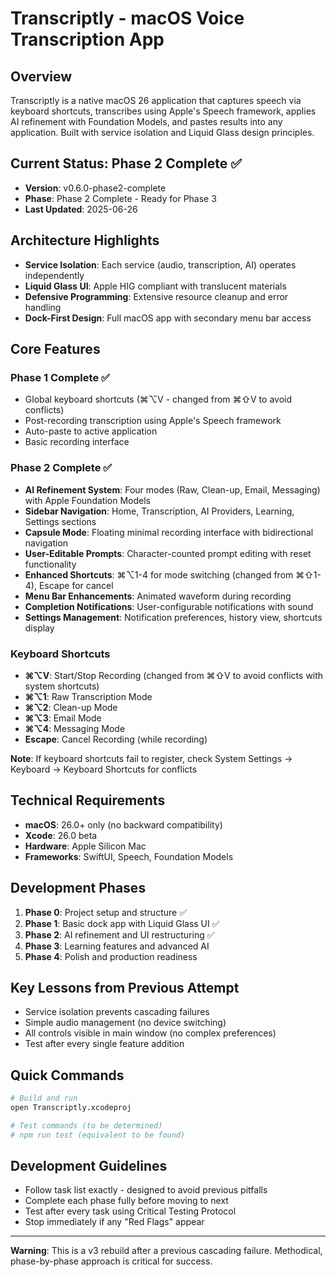 # Transcriptly - macOS Voice Transcription App

## Overview
Transcriptly is a native macOS 26 application that captures speech via keyboard shortcuts, transcribes using Apple's Speech framework, applies AI refinement with Foundation Models, and pastes results into any application. Built with service isolation and Liquid Glass design principles.

## Current Status: Phase 2 Complete ✅
- **Version**: v0.6.0-phase2-complete
- **Phase**: Phase 2 Complete - Ready for Phase 3
- **Last Updated**: 2025-06-26

## Architecture Highlights
- **Service Isolation**: Each service (audio, transcription, AI) operates independently
- **Liquid Glass UI**: Apple HIG compliant with translucent materials
- **Defensive Programming**: Extensive resource cleanup and error handling
- **Dock-First Design**: Full macOS app with secondary menu bar access

## Core Features 
### Phase 1 Complete ✅
- Global keyboard shortcuts (⌘⌥V - changed from ⌘⇧V to avoid conflicts)
- Post-recording transcription using Apple's Speech framework
- Auto-paste to active application
- Basic recording interface

### Phase 2 Complete ✅
- **AI Refinement System**: Four modes (Raw, Clean-up, Email, Messaging) with Apple Foundation Models
- **Sidebar Navigation**: Home, Transcription, AI Providers, Learning, Settings sections
- **Capsule Mode**: Floating minimal recording interface with bidirectional navigation
- **User-Editable Prompts**: Character-counted prompt editing with reset functionality
- **Enhanced Shortcuts**: ⌘⌥1-4 for mode switching (changed from ⌘⇧1-4), Escape for cancel
- **Menu Bar Enhancements**: Animated waveform during recording
- **Completion Notifications**: User-configurable notifications with sound
- **Settings Management**: Notification preferences, history view, shortcuts display

### Keyboard Shortcuts
- **⌘⌥V**: Start/Stop Recording (changed from ⌘⇧V to avoid conflicts with system shortcuts)
- **⌘⌥1**: Raw Transcription Mode
- **⌘⌥2**: Clean-up Mode
- **⌘⌥3**: Email Mode
- **⌘⌥4**: Messaging Mode
- **Escape**: Cancel Recording (while recording)

**Note**: If keyboard shortcuts fail to register, check System Settings → Keyboard → Keyboard Shortcuts for conflicts

## Technical Requirements
- **macOS**: 26.0+ only (no backward compatibility)
- **Xcode**: 26.0 beta
- **Hardware**: Apple Silicon Mac
- **Frameworks**: SwiftUI, Speech, Foundation Models

## Development Phases
1. **Phase 0**: Project setup and structure ✅
2. **Phase 1**: Basic dock app with Liquid Glass UI ✅
3. **Phase 2**: AI refinement and UI restructuring ✅
4. **Phase 3**: Learning features and advanced AI
5. **Phase 4**: Polish and production readiness

## Key Lessons from Previous Attempt
- Service isolation prevents cascading failures
- Simple audio management (no device switching)
- All controls visible in main window (no complex preferences)
- Test after every single feature addition

## Quick Commands
```bash
# Build and run
open Transcriptly.xcodeproj

# Test commands (to be determined)
# npm run test (equivalent to be found)
```

## Development Guidelines
- Follow task list exactly - designed to avoid previous pitfalls
- Complete each phase fully before moving to next
- Test after every task using Critical Testing Protocol
- Stop immediately if any "Red Flags" appear

---

**Warning**: This is a v3 rebuild after a previous cascading failure. Methodical, phase-by-phase approach is critical for success.